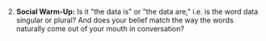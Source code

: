 2. **Social Warm-Up:** Is it "the data is" or "the data are," i.e. is the word data singular or plural? And does your belief match the way the words naturally come out of your mouth in conversation?
